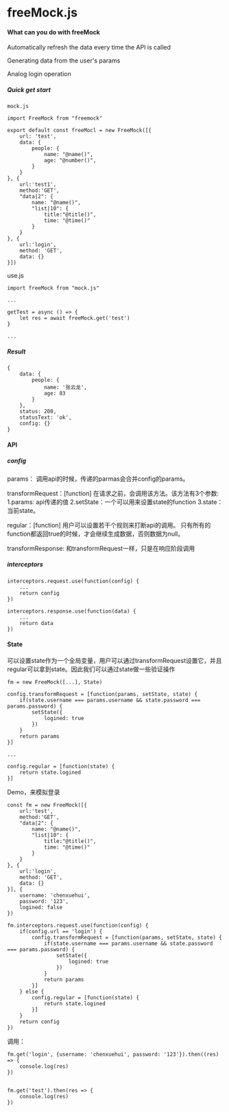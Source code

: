 # freeMock.js

#### What can you do with freeMock

Automatically refresh the data every time the API is called

Generating data from the user's params

Analog login operation


##### Quick get start

```
mock.js

import FreeMock from "freemock"

export default const freeMocl = new FreeMock([{
    url: 'test',
    data: {
        people: {
            name: "@name()",
            age: "@number()",
        }
    }
}, {
    url:'test1',
    method:'GET',
    "data|2": {
        name: "@name()",
        "list|10": {
            title:"@title()",
            time: "@time()"
        }
    }
}, {
    url:'login',
    method: 'GET',
    data: {}
}])
```
use.js
```
import freeMock from "mock.js"

...

getTest = async () => {
    let res = await freeMock.get('test')
}

...

```

##### Result

```
{ 
    data: { 
        people: { 
            name: '张云龙', 
            age: 83
        } 
    },
    status: 200,
    statusText: 'ok',
    config: {}
}

```

#### API

##### config

params： 调用api的时候，传递的parmas会合并config的params。

transformRequest：[function]
    在请求之前，会调用该方法。该方法有3个参数:
    1.params: api传递的值 
    2.setState：一个可以用来设置state的function
    3.state：当前state。
    
regular：[function]
    用户可以设置若干个规则来打断api的调用。
    只有所有的function都返回true的时候，才会继续生成数据，否则数据为null。


transformResponse:
    和transformRequest一样，只是在响应阶段调用

##### interceptors

```
interceptors.request.use(function(config) {
    ...
    return config
})

interceptors.response.use(function(data) {
    ...
    return data
})

```

#### State
 可以设置state作为一个全局变量，用户可以通过transformRequest设置它，并且regular可以拿到state。因此我们可以通过state做一些验证操作
```
fm = new FreeMock([...], State)

config.transformRequest = [function(params, setState, state) {
    if(state.username === params.username && state.password === params.password) {
        setState({
            logined: true 
        })
    }
    return params
}]

...

config.regular = [function(state) {
    return state.logined
}]

```

Demo，来模拟登录

```
const fm = new FreeMock([{
    url:'test',
    method:'GET',
    "data|2": {
        name: "@name()",
        "list|10": {
            title:"@title()",
            time: "@time()"
        }
    }
}, {
    url:'login',
    method: 'GET',
    data: {}
}], {
    username: 'chenxuehui',
    password: '123',
    logined: false
})

fm.interceptors.request.use(function(config) {
    if(config.url == 'login') {
        config.transformRequest = [function(params, setState, state) {
            if(state.username === params.username && state.password === params.password) {
                setState({
                    logined: true 
                })
            }
            return params
        }]
    } else {
        config.regular = [function(state) {
            return state.logined
        }]
    }
    return config
})

```

调用：
```
fm.get('login', {username: 'chenxuehui', password: '123'}).then((res) => {
    console.log(res)
})


fm.get('test').then(res => {
    console.log(res)
})
```
